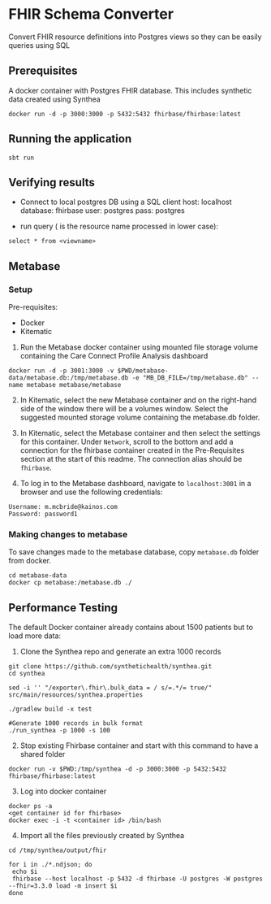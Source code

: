 # FHIR Schema Converter

Convert FHIR resource definitions into Postgres views so they can be easily queries using SQL

## Prerequisites

A docker container with Postgres FHIR database. This includes synthetic data created using Synthea

```
docker run -d -p 3000:3000 -p 5432:5432 fhirbase/fhirbase:latest
```

## Running the application

```
sbt run
```

## Verifying results
- Connect to local postgres DB using a SQL client
host: localhost
database: fhirbase
user: postgres
pass: postgres

- run query (<viewname> is the resource name processed in lower case):
```
select * from <viewname>
```

## Metabase
### Setup
Pre-requisites:
* Docker
* Kitematic

1. Run the Metabase docker container using mounted file storage volume containing the Care Connect Profile Analysis dashboard
```
docker run -d -p 3001:3000 -v $PWD/metabase-data/metabase.db:/tmp/metabase.db -e "MB_DB_FILE=/tmp/metabase.db" --name metabase metabase/metabase
```

2. In Kitematic, select the new Metabase container and on the right-hand side of the window there will be a volumes window. Select the suggested mounted storage volume containing the metabase.db folder.

3. In Kitematic, select the Metabase container and then select the settings for this container. Under `Network`, scroll to the bottom and add a connection for the fhirbase container created in the Pre-Requisites section at the start of this readme. The connection alias should be `fhirbase`.

4. To log in to the Metabase dashboard, navigate to `localhost:3001` in a browser and use the following credentials:
```
Username: m.mcbride@kainos.com
Password: password1
```

### Making changes to metabase
To save changes made to the metabase database, copy `metabase.db` folder from docker.
```
cd metabase-data
docker cp metabase:/metabase.db ./
```


## Performance Testing
The default Docker container already contains about 1500 patients but to load more data:

1. Clone the Synthea repo and generate an extra 1000 records
```
git clone https://github.com/synthetichealth/synthea.git
cd synthea

sed -i '' "/exporter\.fhir\.bulk_data = / s/=.*/= true/" src/main/resources/synthea.properties

./gradlew build -x test

#Generate 1000 records in bulk format
./run_synthea -p 1000 -s 100
```

2. Stop existing Fhirbase container and start with this command to have a shared folder
```
docker run -v $PWD:/tmp/synthea -d -p 3000:3000 -p 5432:5432 fhirbase/fhirbase:latest
```

3. Log into docker container
```
docker ps -a 
<get container id for fhirbase>
docker exec -i -t <container id> /bin/bash
```

4. Import all the files previously created by Synthea
```
cd /tmp/synthea/output/fhir

for i in ./*.ndjson; do
 echo $i
 fhirbase --host localhost -p 5432 -d fhirbase -U postgres -W postgres --fhir=3.3.0 load -m insert $i
done
```